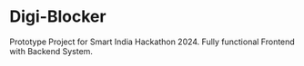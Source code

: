 # Digi-Blocker
Prototype Project for Smart India Hackathon 2024. Fully functional Frontend with Backend System.
